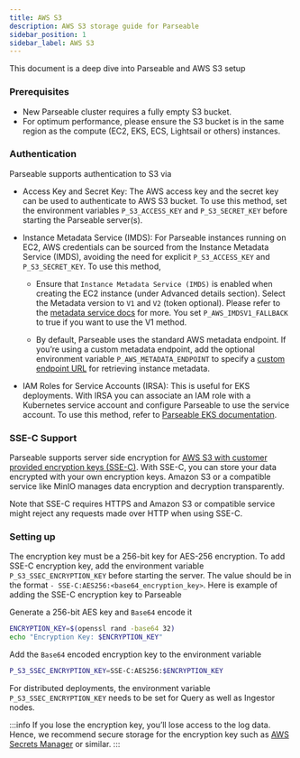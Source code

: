 ```yaml
---
title: AWS S3
description: AWS S3 storage guide for Parseable
sidebar_position: 1
sidebar_label: AWS S3
---
```


This document is a deep dive into Parseable and AWS S3 setup

### Prerequisites
- New Parseable cluster requires a fully empty S3 bucket.
- For optimum performance, please ensure the S3 bucket is in the same region as the compute (EC2, EKS, ECS, Lightsail or others) instances.

### Authentication
Parseable supports authentication to S3 via

- Access Key and Secret Key: The AWS access key and the secret key can be used to authenticate to AWS S3 bucket. To use this method, set the environment variables `P_S3_ACCESS_KEY` and `P_S3_SECRET_KEY` before starting the Parseable server(s).

- Instance Metadata Service (IMDS): For Parseable instances running on EC2, AWS credentials can be sourced from the Instance Metadata Service (IMDS), avoiding the need for explicit `P_S3_ACCESS_KEY` and `P_S3_SECRET_KEY`. To use this method,

  - Ensure that `Instance Metadata Service (IMDS)` is enabled when creating the EC2 instance (under Advanced details section). Select the Metadata version to `V1` and `V2` (token optional). Please refer to the [metadata service docs](https://docs.aws.amazon.com/sdkref/latest/guide/feature-imds-credentials.html) for more. You set `P_AWS_IMDSV1_FALLBACK` to true if you want to use the V1 method.

  - By default, Parseable uses the standard AWS metadata endpoint. If you’re using a custom metadata endpoint, add the optional environment variable `P_AWS_METADATA_ENDPOINT` to specify a [custom endpoint URL](https://docs.aws.amazon.com/sdkref/latest/guide/feature-imds-credentials.html) for retrieving instance metadata.

- IAM Roles for Service Accounts (IRSA): This is useful for EKS deployments. With IRSA you can associate an IAM role with a Kubernetes service account and configure Parseable to use the service account. To use this method, refer to [Parseable EKS documentation](/docs/admin-guide/installation/standalone/aws-eks).

### SSE-C Support
Parseable supports server side encryption for [AWS S3 with customer provided encryption keys (SSE-C)](https://docs.aws.amazon.com/AmazonS3/latest/userguide/ServerSideEncryptionCustomerKeys.html). With SSE-C, you can store your data encrypted with your own encryption keys. Amazon S3 or a compatible service like MinIO manages data encryption and decryption transparently.

Note that SSE-C requires HTTPS and Amazon S3 or compatible service might reject any requests made over HTTP when using SSE-C.

### Setting up
The encryption key must be a 256-bit key for AES-256 encryption. To add SSE-C encryption key, add the environment variable `P_S3_SSEC_ENCRYPTION_KEY` before starting the server. The value should be in the format `- SSE-C:AES256:<base64_encryption_key>`. Here is example of adding the SSE-C encryption key to Parseable

Generate a 256-bit AES key and `Base64` encode it

```bash
ENCRYPTION_KEY=$(openssl rand -base64 32)
echo "Encryption Key: $ENCRYPTION_KEY"
```

Add the `Base64` encoded encryption key to the environment variable

```bash
P_S3_SSEC_ENCRYPTION_KEY=SSE-C:AES256:$ENCRYPTION_KEY
```

For distributed deployments, the environment variable `P_S3_SSEC_ENCRYPTION_KEY` needs to be set for Query as well as Ingestor nodes.

:::info
If you lose the encryption key, you’ll lose access to the log data. Hence, we recommend secure storage for the encryption key such as [AWS Secrets Manager](https://aws.amazon.com/secrets-manager/) or similar.
:::